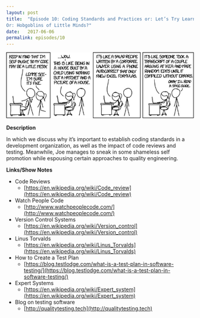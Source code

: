 ```yaml
---
layout: post
title:  "Episode 10: Coding Standards and Practices or: Let’s Try Learning from our Mistakes for a Change
Or: Hobgoblins of Little Minds?"
date:   2017-06-06
permalink: episodes/10
---
```


<img src="/img/episode_10.jpg" alt="Coding Structures" width="700">

**Description**

In which we discuss why it’s important to establish coding standards in a development organization, as well as the impact of code reviews and testing.  Meanwhile, Joe manages to sneak in some shameless self promotion while espousing certain approaches to quality engineering.

<!--<iframe style="border: none" src="//html5-player.libsyn.com/embed/episode/id/5409566/height/50/width/640/theme/standard-mini/autonext/no/thumbnail/no/autoplay/no/preload/no/no_addthis/no/direction/backward/" height="30" width="320" scrolling="no"  allowfullscreen webkitallowfullscreen mozallowfullscreen oallowfullscreen msallowfullscreen></iframe>-->

**Links/Show Notes**

* Code Reviews
   * [https://en.wikipedia.org/wiki/Code_review](https://en.wikipedia.org/wiki/Code_review)
* Watch People Code
   * [http://www.watchpeoplecode.com/](http://www.watchpeoplecode.com/)
* Version Control Systems
   * [https://en.wikipedia.org/wiki/Version_control](https://en.wikipedia.org/wiki/Version_control)
* Linus Torvalds
   * [https://en.wikipedia.org/wiki/Linus_Torvalds](https://en.wikipedia.org/wiki/Linus_Torvalds)
* How to Create a Test Plan
   * [https://blog.testlodge.com/what-is-a-test-plan-in-software-testing/](https://blog.testlodge.com/what-is-a-test-plan-in-software-testing/)
* Expert Systems
   * [https://en.wikipedia.org/wiki/Expert_system](https://en.wikipedia.org/wiki/Expert_system)
* Blog on testing software
   * [http://qualitytesting.tech](http://qualitytesting.tech)
